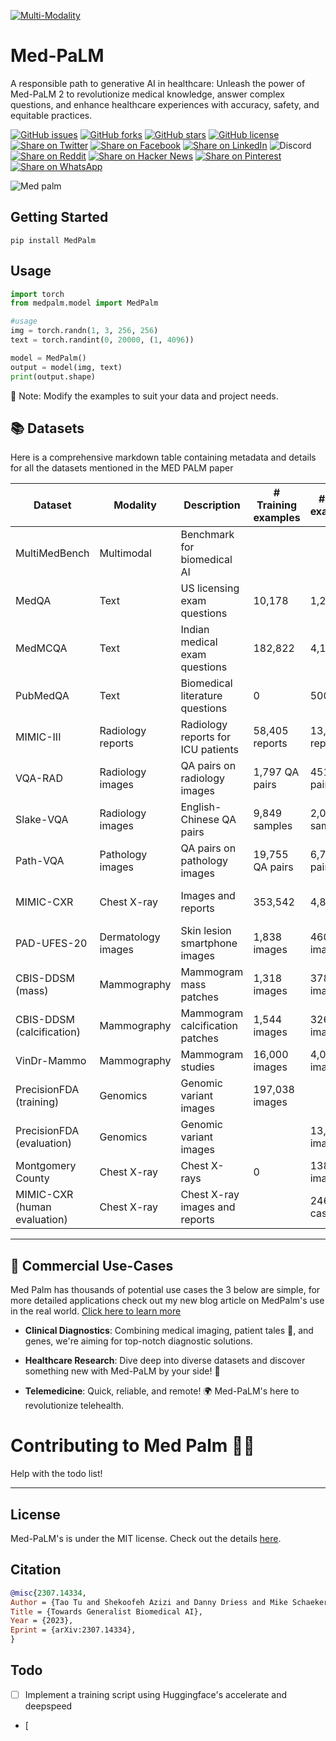 [![Multi-Modality](agorabanner.png)](https://discord.gg/qUtxnK2NMf)


# Med-PaLM 
A responsible path to generative AI in healthcare: Unleash the power of Med-PaLM 2 to revolutionize medical knowledge, answer complex questions, and enhance healthcare experiences with accuracy, safety, and equitable practices.

[![GitHub issues](https://img.shields.io/github/issues/kyegomez/Med-Palm)](https://github.com/kyegomez/Med-Palm/issues) 
[![GitHub forks](https://img.shields.io/github/forks/kyegomez/Med-Palm)](https://github.com/kyegomez/Med-Palm/network) 
[![GitHub stars](https://img.shields.io/github/stars/kyegomez/Med-Palm)](https://github.com/kyegomez/Med-Palm/stargazers) [![GitHub license](https://img.shields.io/github/license/kyegomez/Med-Palm)](https://github.com/kyegomez/Med-Palm/blob/master/LICENSE)
[![Share on Twitter](https://img.shields.io/twitter/url/https/twitter.com/cloudposse.svg?style=social&label=Share%20%40kyegomez/Med-Palm)](https://twitter.com/intent/tweet?text=Excited%20to%20introduce%20Med-Palm,%20the%20all-new%20robotics%20model%20with%20the%20potential%20to%20revolutionize%20automation.%20Join%20us%20on%20this%20journey%20towards%20a%20smarter%20future.%20%23RT1%20%23Robotics&url=https%3A%2F%2Fgithub.com%2Fkyegomez%2FMed-Palm)
[![Share on Facebook](https://img.shields.io/badge/Share-%20facebook-blue)](https://www.facebook.com/sharer/sharer.php?u=https%3A%2F%2Fgithub.com%2Fkyegomez%2FMed-Palm)
[![Share on LinkedIn](https://img.shields.io/badge/Share-%20linkedin-blue)](https://www.linkedin.com/shareArticle?mini=true&url=https%3A%2F%2Fgithub.com%2Fkyegomez%2FMed-Palm&title=Introducing%20Med-Palm%2C%20the%20All-New%20Robotics%20Model&summary=Med-Palm%20is%20the%20next-generation%20robotics%20model%20that%20promises%20to%20transform%20industries%20with%20its%20intelligence%20and%20efficiency.%20Join%20us%20to%20be%20a%20part%20of%20this%20revolutionary%20journey%20%23RT1%20%23Robotics&source=)
![Discord](https://img.shields.io/discord/999382051935506503)
[![Share on Reddit](https://img.shields.io/badge/-Share%20on%20Reddit-orange)](https://www.reddit.com/submit?url=https%3A%2F%2Fgithub.com%2Fkyegomez%2FMed-Palm&title=Exciting%20Times%20Ahead%20with%20Med-Palm%2C%20the%20All-New%20Robotics%20Model%20%23RT1%20%23Robotics) [![Share on Hacker News](https://img.shields.io/badge/-Share%20on%20Hacker%20News-orange)](https://news.ycombinator.com/submitlink?u=https%3A%2F%2Fgithub.com%2Fkyegomez%2FMed-Palm&t=Exciting%20Times%20Ahead%20with%20Med-Palm%2C%20the%20All-New%20Robotics%20Model%20%23RT1%20%23Robotics)
[![Share on Pinterest](https://img.shields.io/badge/-Share%20on%20Pinterest-red)](https://pinterest.com/pin/create/button/?url=https%3A%2F%2Fgithub.com%2Fkyegomez%2FMed-Palm&media=https%3A%2F%2Fexample.com%2Fimage.jpg&description=Med-Palm%2C%20the%20Revolutionary%20Robotics%20Model%20that%20will%20Change%20the%20Way%20We%20Work%20%23RT1%20%23Robotics)
[![Share on WhatsApp](https://img.shields.io/badge/-Share%20on%20WhatsApp-green)](https://api.whatsapp.com/send?text=I%20just%20discovered%20Med-Palm,%20the%20all-new%20robotics%20model%20that%20promises%20to%20revolutionize%20automation.%20Join%20me%20on%20this%20exciting%20journey%20towards%20a%20smarter%20future.%20%23RT1%20%23Robotics%0A%0Ahttps%3A%2F%2Fgithub.com%2Fkyegomez%2FMed-Palm)


![Med palm](image-9.png)

## Getting Started

```
pip install MedPalm
```

## Usage


```python
import torch
from medpalm.model import MedPalm

#usage
img = torch.randn(1, 3, 256, 256)
text = torch.randint(0, 20000, (1, 4096))

model = MedPalm()
output = model(img, text)
print(output.shape)
```
📝 Note: Modify the examples to suit your data and project needs.

## 📚 Datasets 
Here is a comprehensive markdown table containing metadata and details for all the datasets mentioned in the MED PALM paper

| Dataset | Modality | Description | # Training examples | # Test examples | Tasks |
|-|-|-|-|-|-|
| MultiMedBench | Multimodal | Benchmark for biomedical AI | | | 14 biomedical tasks |
| MedQA | Text | US licensing exam questions | 10,178 | 1,273 | Question answering |
| MedMCQA | Text | Indian medical exam questions | 182,822 | 4,183 | Question answering |
| PubMedQA | Text | Biomedical literature questions | 0 | 500 | Question answering |  
| MIMIC-III | Radiology reports | Radiology reports for ICU patients | 58,405 reports | 13,057 reports | Report summarization |
| VQA-RAD | Radiology images | QA pairs on radiology images | 1,797 QA pairs | 451 QA pairs | Visual question answering |
| Slake-VQA | Radiology images | English-Chinese QA pairs | 9,849 samples | 2,070 samples | Visual question answering |
| Path-VQA | Pathology images | QA pairs on pathology images | 19,755 QA pairs | 6,761 QA pairs | Visual question answering |
| MIMIC-CXR | Chest X-ray | Images and reports | 353,542 | 4,834 | Report generation, classification |  
| PAD-UFES-20 | Dermatology images | Skin lesion smartphone images | 1,838 images | 460 images | Image classification |
| CBIS-DDSM (mass) | Mammography | Mammogram mass patches | 1,318 images | 378 images | Image classification |
| CBIS-DDSM (calcification) | Mammography | Mammogram calcification patches | 1,544 images | 326 images | Image classification |
| VinDr-Mammo | Mammography | Mammogram studies | 16,000 images | 4,000 images | Image classification |
| PrecisionFDA (training) | Genomics | Genomic variant images | 197,038 images | | Image classification |
| PrecisionFDA (evaluation) | Genomics | Genomic variant images | | 13,030 images | Image classification |
| Montgomery County | Chest X-ray | Chest X-rays | 0 | 138 images | TB detection evaluation |  
| MIMIC-CXR (human evaluation) | Chest X-ray | Chest X-ray images and reports | | 246 cases | Human evaluation |

---

## 💼 Commercial Use-Cases

Med Palm has thousands of potential use cases the 3 below are simple, for more detailed applications check out my new blog article on MedPalm's use in the real world. [Click here to learn more](https://medium.com/@kyeg/how-medpalm-is-revolutionizing-medicine-62eef979f0e5)

- **Clinical Diagnostics**: Combining medical imaging, patient tales 📖, and genes, we're aiming for top-notch diagnostic solutions.
  
- **Healthcare Research**: Dive deep into diverse datasets and discover something new with Med-PaLM by your side! 🤿
  
- **Telemedicine**: Quick, reliable, and remote! 🌍 Med-PaLM's here to revolutionize telehealth.

# Contributing to Med Palm 🤖🌟
Help with the todo list!

----

## License

Med-PaLM's is under the MIT license. Check out the details [here](LICENSE.md).

## Citation
```bibtex
@misc{2307.14334,
Author = {Tao Tu and Shekoofeh Azizi and Danny Driess and Mike Schaekermann and Mohamed Amin and Pi-Chuan Chang and Andrew Carroll and Chuck Lau and Ryutaro Tanno and Ira Ktena and Basil Mustafa and Aakanksha Chowdhery and Yun Liu and Simon Kornblith and David Fleet and Philip Mansfield and Sushant Prakash and Renee Wong and Sunny Virmani and Christopher Semturs and S Sara Mahdavi and Bradley Green and Ewa Dominowska and Blaise Aguera y Arcas and Joelle Barral and Dale Webster and Greg S. Corrado and Yossi Matias and Karan Singhal and Pete Florence and Alan Karthikesalingam and Vivek Natarajan},
Title = {Towards Generalist Biomedical AI},
Year = {2023},
Eprint = {arXiv:2307.14334},
}
```

## Todo
- [ ] Implement a training script using Huggingface's accelerate and deepspeed
- [